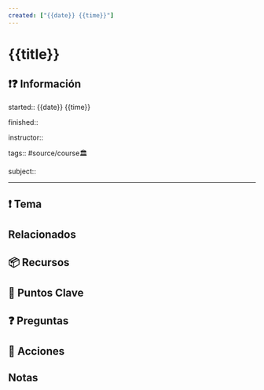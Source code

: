 ```yaml
---
created: ["{{date}} {{time}}"]
---
```


# {{title}}
## ❗❓ Información

started:: {{date}} {{time}}

finished::

instructor::

tags:: #source/course🏛 

subject::

---

## ❗ Tema

## Relacionados

## 📦 Recursos


## 🔑 Puntos Clave


## ❓ Preguntas


## 🎯 Acciones


## Notas